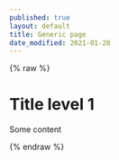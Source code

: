 ```yaml
---
published: true
layout: default
title: Generic page
date_modified: 2021-01-28
---
```

{% raw %}

<h1>Title level 1</h1>

<p>Some content</p>
{% endraw %}
